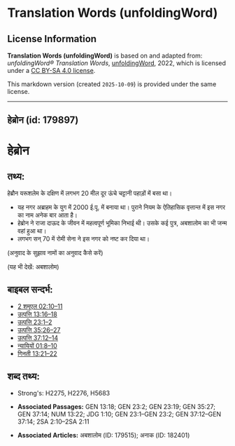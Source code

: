 # Translation Words (unfoldingWord)

## License Information

**Translation Words (unfoldingWord)** is based on and adapted from: _unfoldingWord® Translation Words_, [unfoldingWord](https://unfoldingword.org/utw), 2022, which is licensed under a [CC BY-SA 4.0 license](https://creativecommons.org/licenses/by-sa/4.0/legalcode.en).

This markdown version (created `2025-10-09`) is provided under the same license.



--------------------------------

## हेब्रोन (id: 179897)

हेब्रोन
=======

तथ्य:
-----

हेब्रौन यरूशलेम के दक्षिण में लगभग 20 मील दूर ऊंचे चट्टानी पहाड़ों में बसा था।

* यह नगर अब्राहम के युग में 2000 ई.पू. में बनाया था। पुराने नियम के ऐतिहासिक वृत्तान्त में इस नगर का नाम अनेक बार आता है।
* हेब्रोन ने राजा दाऊद के जीवन में महत्वपूर्ण भूमिका निभाई थी। उसके कई पुत्र, अबशालोम का भी जन्म वहां हुआ था।
* लगभग सन् 70 में रोमी सेना ने इस नगर को नष्ट कर दिया था।

(अनुवाद के सुझाव नामों का अनुवाद कैसे करें)

(यह भी देखें: अबशालोम)

बाइबल सन्दर्भ:
--------------

* [2 शमूएल 02:10–11](https://ref.ly/2Sam0:0)
* [उत्पत्ति 13:16–18](https://ref.ly/Gen13:16-Gen13:18)
* [उत्पत्ति 23:1–2](https://ref.ly/Gen23:1-Gen23:2)
* [उत्पत्ति 35:26–27](https://ref.ly/Gen35:26-Gen35:27)
* [उत्पत्ति 37:12–14](https://ref.ly/Gen37:12-Gen37:14)
* [न्यायियों 01:8–10](https://ref.ly/Judg1:8-Judg1:10)
* [गिनती 13:21–22](https://ref.ly/Num13:21-Num13:22)

शब्द तथ्य:
----------

* Strong's: H2275, H2276, H5683

* **Associated Passages:** GEN 13:18; GEN 23:2; GEN 23:19; GEN 35:27; GEN 37:14; NUM 13:22; JDG 1:10; GEN 23:1–GEN 23:2; GEN 37:12–GEN 37:14; 2SA 2:10–2SA 2:11
* **Associated Articles:** अबशालोम (ID: 179515); अनाक (ID: 182401)

